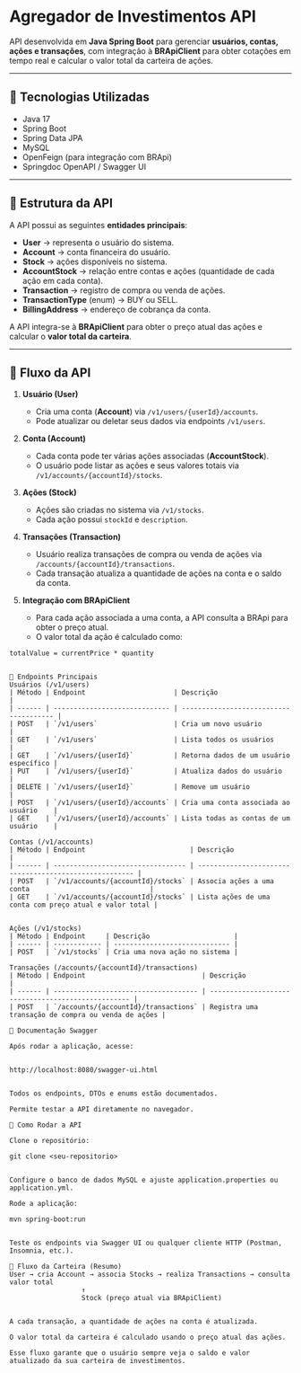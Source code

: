 # Agregador de Investimentos API

API desenvolvida em **Java Spring Boot** para gerenciar **usuários, contas, ações e transações**, com integração à **BRApiClient** para obter cotações em tempo real e calcular o valor total da carteira de ações.

---

## 🔹 Tecnologias Utilizadas

- Java 17  
- Spring Boot  
- Spring Data JPA  
- MySQL  
- OpenFeign (para integração com BRApi)  
- Springdoc OpenAPI / Swagger UI  

---

## 🔹 Estrutura da API

A API possui as seguintes **entidades principais**:

- **User** → representa o usuário do sistema.  
- **Account** → conta financeira do usuário.  
- **Stock** → ações disponíveis no sistema.  
- **AccountStock** → relação entre contas e ações (quantidade de cada ação em cada conta).  
- **Transaction** → registro de compra ou venda de ações.  
- **TransactionType** (enum) → BUY ou SELL.  
- **BillingAddress** → endereço de cobrança da conta.  

A API integra-se à **BRApiClient** para obter o preço atual das ações e calcular o **valor total da carteira**.

---

## 🔹 Fluxo da API

1. **Usuário (User)**
   - Cria uma conta (**Account**) via `/v1/users/{userId}/accounts`.  
   - Pode atualizar ou deletar seus dados via endpoints `/v1/users`.  

2. **Conta (Account)**
   - Cada conta pode ter várias ações associadas (**AccountStock**).  
   - O usuário pode listar as ações e seus valores totais via `/v1/accounts/{accountId}/stocks`.  

3. **Ações (Stock)**
   - Ações são criadas no sistema via `/v1/stocks`.  
   - Cada ação possui `stockId` e `description`.  

4. **Transações (Transaction)**
   - Usuário realiza transações de compra ou venda de ações via `/accounts/{accountId}/transactions`.  
   - Cada transação atualiza a quantidade de ações na conta e o saldo da conta.  

5. **Integração com BRApiClient**
   - Para cada ação associada a uma conta, a API consulta a BRApi para obter o preço atual.  
   - O valor total da ação é calculado como:  

```text
totalValue = currentPrice * quantity


🔹 Endpoints Principais
Usuários (/v1/users)
| Método | Endpoint                      | Descrição                              |
| ------ | ----------------------------- | -------------------------------------- |
| POST   | `/v1/users`                   | Cria um novo usuário                   |
| GET    | `/v1/users`                   | Lista todos os usuários                |
| GET    | `/v1/users/{userId}`          | Retorna dados de um usuário específico |
| PUT    | `/v1/users/{userId}`          | Atualiza dados do usuário              |
| DELETE | `/v1/users/{userId}`          | Remove um usuário                      |
| POST   | `/v1/users/{userId}/accounts` | Cria uma conta associada ao usuário    |
| GET    | `/v1/users/{userId}/accounts` | Lista todas as contas de um usuário    |

Contas (/v1/accounts)
| Método | Endpoint                          | Descrição                                              |
| ------ | --------------------------------- | ------------------------------------------------------ |
| POST   | `/v1/accounts/{accountId}/stocks` | Associa ações a uma conta                              |
| GET    | `/v1/accounts/{accountId}/stocks` | Lista ações de uma conta com preço atual e valor total |


Ações (/v1/stocks)
| Método | Endpoint     | Descrição                     |
| ------ | ------------ | ----------------------------- |
| POST   | `/v1/stocks` | Cria uma nova ação no sistema |

Transações (/accounts/{accountId}/transactions)
| Método | Endpoint                             | Descrição                                          |
| ------ | ------------------------------------ | -------------------------------------------------- |
| POST   | `/accounts/{accountId}/transactions` | Registra uma transação de compra ou venda de ações |

🔹 Documentação Swagger

Após rodar a aplicação, acesse:


http://localhost:8080/swagger-ui.html


Todos os endpoints, DTOs e enums estão documentados.

Permite testar a API diretamente no navegador.

🔹 Como Rodar a API

Clone o repositório:

git clone <seu-repositorio>


Configure o banco de dados MySQL e ajuste application.properties ou application.yml.

Rode a aplicação:

mvn spring-boot:run


Teste os endpoints via Swagger UI ou qualquer cliente HTTP (Postman, Insomnia, etc.).

🔹 Fluxo da Carteira (Resumo)
User → cria Account → associa Stocks → realiza Transactions → consulta valor total
                  ↑
                  Stock (preço atual via BRApiClient)


A cada transação, a quantidade de ações na conta é atualizada.

O valor total da carteira é calculado usando o preço atual das ações.

Esse fluxo garante que o usuário sempre veja o saldo e valor atualizado da sua carteira de investimentos.

